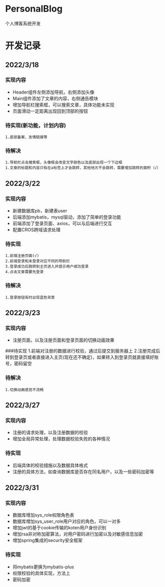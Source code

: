 # PersonalBlog
个人博客系统开发

# 开发记录
## 2022/3/18
### 实现内容
* Header组件左侧添加导航，右侧添加头像
* Main组件添加了文章的内容，右侧通告模块
* 增加导航栏搜索框，可以搜索文章，具体功能未实现
* 页面滑动一定距离出现回到顶部的按钮
### 待实现(新功能，计划内容)
    1.底部备案、友情链接等
### 待解决
    1.导航栏点击搜索框，头像框会改变文字颜色以及底部出现一个下边框
    1.文章的标题和内容只有在a标签上才会跳转，其他地方不会跳转，需要增加跳转的面积（√）

## 2022/3/22
### 实现内容
* 新建数据库pb，新建表user
* 后端添加mybatis，mysql驱动，添加了简单的登录功能
* 前端添加了登录页面、axios，可以与后端进行交互
* 配置CROS跨域请求处理

### 待实现
    1.前端注册页面(√)
    2.前端登录和未登录对应不同的导航栏
    3.登录成功后跳转到主页进入并提示用户成功登录
    4.点击文章需要先登录

### 待解决
    1.登录按钮有时出现蓝色背景


## 2022/3/23
### 实现内容
* 注册页面，以及注册页面和登录页面的切换动画效果

###待实现
    1.前端对注册的数据进行校验，通过后提交到服务器上
    2.注册完成后转到登录页或者直接进入主页(现在还不确定)，如果转入到登录页就直接填好账号，密码留空

### 待解决
    1.切换动画感觉不流畅

## 2022/3/27
### 实现内容
* 注册的请求处理，以及注册数据的校验
* 增加全局异常处理，处理数据校验失败的各种情况
### 待实现
* 后端具体的校验措施以及数据具体格式
* 注册的具体方法，如查询数据库是否存在同名用户，以及一些密码加密等





## 2022/3/31

### 实现内容

* 数据库增加sys_role权限角色表
* 数据库增加sys_user_role用户对应的角色，可以一对多
* 增加jwt的基于cookie传输的koten用户身份识别
* 增加rsa非对称加密算法，对用户密码进行加密以及对敏感信息加密
* 增加spring集成的security安全框架

### 待实现

* 将mybatis更换为mybatis-plus
* 权限校验的具体实现，方法上
* 密码加密